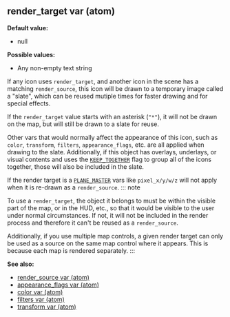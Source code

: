 ## render_target var (atom)

<!-- -->
**Default value:**
+   null
<!-- -->
**Possible values:**
+   Any non-empty text string


If any icon uses `render_target`, and another icon in the scene
has a matching `render_source`, this icon will be drawn to a temporary
image called a \"slate\", which can be reused mutiple times for faster
drawing and for special effects. 

If the `render_target` value
starts with an asterisk (`"*"`), it will not be drawn on the map, but
will still be drawn to a slate for reuse. 

Other vars that would
normally affect the appearance of this icon, such as `color`,
`transform`, `filters`, `appearance_flags`, etc. are all applied when
drawing to the slate. Additionally, if this object has overlays,
underlays, or visual contents and uses the
[`KEEP_TOGETHER`](/ref/atom/var/appearance_flags.md)  flag to group all of the
icons together, those will also be included in the slate. 

If
the render target is a [`PLANE_MASTER`](/ref/atom/var/appearance_flags.md) 
vars like `pixel_x/y/w/z` will not apply when it is re-drawn as a
`render_source`.
::: note


To use a `render_target`, the object it belongs to must be
within the visible part of the map, or in the HUD, etc., so that it
would be visible to the user under normal circumstances. If not, it will
not be included in the render process and therefore it can\'t be reused
as a `render_source`. 

Additionally, if you use multiple map
controls, a given render target can only be used as a source on the same
map control where it appears. This is because each map is rendered
separately.
:::

**See also:**
+   [render_source var (atom)](/ref/atom/var/render_source.md) 
+   [appearance_flags var (atom)](/ref/atom/var/appearance_flags.md) 
+   [color var (atom)](/ref/atom/var/color.md) 
+   [filters var (atom)](/ref/atom/var/filters.md) 
+   [transform var (atom)](/ref/atom/var/transform.md) 